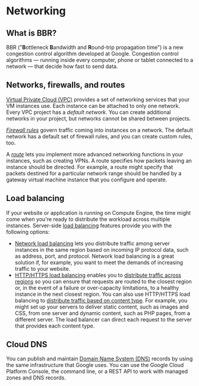 # Networking

## What is BBR?

BBR \("**B**ottleneck **B**andwidth and **R**ound-trip propagation time"\) is a new congestion control algorithm developed at Google. Congestion control algorithms — running inside every computer, phone or tablet connected to a network — that decide how fast to send data.

## Networks, firewalls, and routes

[Virtual Private Cloud \(VPC\)](https://cloud.google.com/vpc/docs) provides a set of networking services that your VM instances use. Each instance can be attached to only one network. Every VPC project has a _default network_. You can create additional networks in your project, but networks cannot be shared between projects.

[_Firewall rules_](https://cloud.google.com/vpc/docs/firewalls) govern traffic coming into instances on a network. The default network has a default set of firewall rules, and you can create custom rules, too.

A [_route_](https://cloud.google.com/vpc/docs/routes) lets you implement more advanced networking functions in your instances, such as creating VPNs. A route specifies how packets leaving an instance should be directed. For example, a route might specify that packets destined for a particular network range should be handled by a gateway virtual machine instance that you configure and operate.

## Load balancing

If your website or application is running on Compute Engine, the time might come when you're ready to distribute the workload across multiple instances. Server-side [load balancing](https://cloud.google.com/load-balancing/docs) features provide you with the following options:

* [Network load balancing](https://cloud.google.com/load-balancing/docs/network/) lets you distribute traffic among server instances in the same region based on incoming IP protocol data, such as address, port, and protocol. Network load balancing is a great solution if, for example, you want to meet the demands of increasing traffic to your website.
* [HTTP/HTTPS load balancing](https://cloud.google.com/load-balancing/docs/https/) enables you to [distribute traffic across regions](https://cloud.google.com/load-balancing/docs/https/cross-region-example) so you can ensure that requests are routed to the closest region or, in the event of a failure or over-capacity limitations, to a healthy instance in the next closest region. You can also use HTTP/HTTPS load balancing to [distribute traffic based on content type](https://cloud.google.com/load-balancing/docs/https/content-based-example). For example, you might set up your servers to deliver static content, such as images and CSS, from one server and dynamic content, such as PHP pages, from a different server. The load balancer can direct each request to the server that provides each content type.

## Cloud DNS

You can publish and maintain [Domain Name System \(DNS\)](https://cloud.google.com/dns/docs/) records by using the same infrastructure that Google uses. You can use the Google Cloud Platform Console, the command line, or a REST API to work with managed zones and DNS records.

